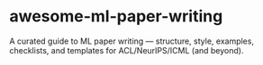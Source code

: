 # awesome-ml-paper-writing
A curated guide to ML paper writing — structure, style, examples, checklists, and templates for ACL/NeurIPS/ICML (and beyond).
